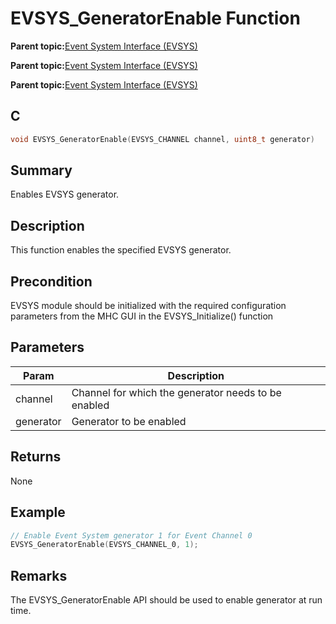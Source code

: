 # EVSYS\_GeneratorEnable Function

**Parent topic:**[Event System Interface \(EVSYS\)](GUID-4123115C-42A7-4EC0-B2DC-4C84BF4B725D.md)

**Parent topic:**[Event System Interface \(EVSYS\)](GUID-7759454F-C614-4AB7-960B-73C072313AB0.md)

**Parent topic:**[Event System Interface \(EVSYS\)](GUID-D902E0B9-6742-44C0-B7DE-F71201692AAA.md)

## C

```c
void EVSYS_GeneratorEnable(EVSYS_CHANNEL channel, uint8_t generator)
```

## Summary

Enables EVSYS generator.

## Description

This function enables the specified EVSYS generator.

## Precondition

EVSYS module should be initialized with the required configuration parameters from the MHC GUI in the EVSYS\_Initialize\(\) function

## Parameters

|Param|Description|
|-----|-----------|
|channel|Channel for which the generator needs to be enabled|
|generator|Generator to be enabled|

## Returns

None

## Example

```c
// Enable Event System generator 1 for Event Channel 0
EVSYS_GeneratorEnable(EVSYS_CHANNEL_0, 1);
```

## Remarks

The EVSYS\_GeneratorEnable API should be used to enable generator at run time.

